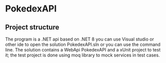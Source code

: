 # PokedexAPI
## Project structure
The program is a .NET api based on .NET 8 you can use Visual studio or other ide to open the solution PokedexAPI.sln or you can use the command line.
The solution contains a WebApi PokedexAPI and a xUnit project to test it; the test project is done using moq library to mock services in test cases.



